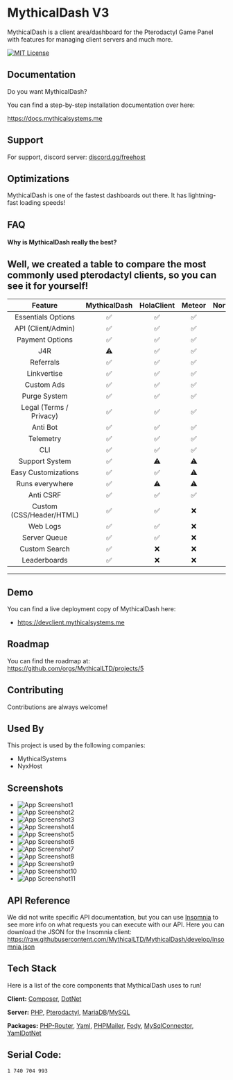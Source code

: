 # MythicalDash V3 

MythicalDash is a client area/dashboard for the Pterodactyl Game Panel with features for managing client servers and much more.



[![MIT License](https://img.shields.io/badge/License-MIT-green.svg)](https://choosealicense.com/licenses/mit/)
## Documentation

Do you want MythicalDash?

You can find a step-by-step installation documentation over here: 

https://docs.mythicalsystems.me
## Support

For support, discord server: [discord.gg/freehost](https://discord.gg/3FWyugpznc)


## Optimizations

MythicalDash is one of the fastest dashboards out there. It has lightning-fast loading speeds! 


## FAQ

#### Why is MythicalDash really the best?

Well, we created a table to compare the most commonly used pterodactyl clients, so you can see it for yourself!
 ---------------------------------------------------------------------------------------------------
| Feature                  |  MythicalDash |  HolaClient |   Meteor      |  NorthClient |  Dashactyl  |
| :----------------------: | :-----------: | :---------: | :-----------: | :----------: | :---------: |
| Essentials Options       |      ✅       |    ✅      |      ✅      |      ✅      |     ✅     |
| API (Client/Admin)       |      ✅       |    ✅      |      ✅      |      ✅      |     ✅     |
| Payment Options          |      ✅       |    ✅      |      ✅      |      ✅      |     ✅     |
| J4R                      |      ⚠️       |    ✅      |      ✅      |      ✅      |     ✅     |
| Referrals                |      ✅       |    ✅      |      ✅      |      ✅      |     ✅     |
| Linkvertise              |      ✅       |    ✅      |      ✅      |      ✅      |     ❌     |
| Custom Ads               |      ✅       |    ✅      |      ✅      |      ❌      |     ❌     |
| Purge System             |      ✅       |    ✅      |      ✅      |      ❌      |     ❌     |
| Legal (Terms / Privacy)  |      ✅       |    ✅      |      ✅      |      ❌      |     ❌     |
| Anti Bot                 |      ✅       |    ✅      |      ✅      |      ❌      |     ❌     |
| Telemetry                |      ✅       |    ✅      |      ✅      |      ❌      |     ❌     |
| CLI                      |      ✅       |    ✅      |      ✅      |      ❌      |     ❌     |
| Support System           |      ✅       |    ⚠️      |      ⚠️      |      ❌      |     ❌     |
| Easy Customizations      |      ✅       |    ✅      |      ⚠️      |      ❌      |     ❌     |
| Runs everywhere          |      ✅       |    ⚠️      |      ⚠️      |      ❌      |     ❌     |
| Anti CSRF                |      ✅       |    ✅      |      ✅      |      ❌      |     ❌     |
| Custom (CSS/Header/HTML) |      ✅       |    ✅      |      ❌      |      ❌      |     ❌     |
| Web Logs                 |      ✅       |    ✅      |      ❌      |      ❌      |     ❌     |
| Server Queue             |      ✅       |    ✅      |      ❌      |      ❌      |     ❌     |
| Custom Search            |      ✅       |    ❌      |      ❌      |      ❌      |     ❌     |
| Leaderboards             |      ✅       |    ❌      |      ❌      |      ❌      |     ❌     |
 ---------------------------------------------------------------------------------------------------

## Demo

You can find a live deployment copy of MythicalDash here:
- https://devclient.mythicalsystems.me

## Roadmap

You can find the roadmap at: https://github.com/orgs/MythicalLTD/projects/5


## Contributing

Contributions are always welcome!


## Used By

This project is used by the following companies:

- MythicalSystems
- NyxHost


## Screenshots

- ![App Screenshot1](https://i.imgur.com/fLIYnqK.png)
- ![App Screenshot2](https://i.imgur.com/k3hBOut.png)
- ![App Screenshot3](https://i.imgur.com/QDr6jk5.png)
- ![App Screenshot4](https://i.imgur.com/1o5WNHo.png)
- ![App Screenshot5](https://i.imgur.com/YcEb4YE.png)
- ![App Screenshot6](https://i.imgur.com/KuJMgZk.png)
- ![App Screenshot7](https://i.imgur.com/Nf0aFAt.png)
- ![App Screenshot8](https://i.imgur.com/GwVkHbT.png)
- ![App Screenshot9](https://i.imgur.com/mVBrtV5.png)
- ![App Screenshot10](https://i.imgur.com/70rXiHt.png)
- ![App Screenshot11](https://i.imgur.com/WrroKW3.png)

## API Reference

We did not write specific API documentation, but you can use [Insomnia](https://insomnia.rest/download) to see more info on what requests you can execute with our API. Here you can download the JSON for the Insomnia client: https://raw.githubusercontent.com/MythicalLTD/MythicalDash/develop/Insomnia.json

## Tech Stack

Here is a list of the core components that MythicalDash uses to run!

**Client:** [Composer](https://getcomposer.org/), [DotNet](https://dot.net)

**Server:** [PHP](https://php.net), [Pterodactyl](https://pterodactyl.io), [MariaDB](https://mariadb.com)/[MySQL](https://mysql.com)

**Packages:**
[PHP-Router](https://packagist.org/packages/mythicalsystems/php-router), [Yaml](https://packagist.org/packages/symfony/yaml), [PHPMailer](https://packagist.org/packages/phpmailer/phpmailer), [Fody](https://www.nuget.org/packages/Costura.Fody/), [MySqlConnector](https://www.nuget.org/packages/MySqlConnector/), [YamlDotNet](https://www.nuget.org/packages/YamlDotNet)


## Serial Code:
```bash
1 740 704 993
```
